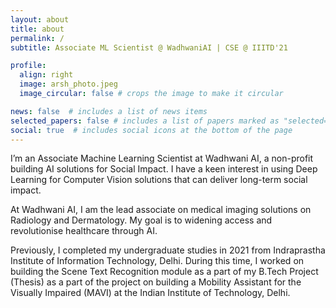 ```yaml
---
layout: about
title: about
permalink: /
subtitle: Associate ML Scientist @ WadhwaniAI | CSE @ IIITD'21

profile:
  align: right
  image: arsh_photo.jpeg
  image_circular: false # crops the image to make it circular

news: false  # includes a list of news items
selected_papers: false # includes a list of papers marked as "selected={true}"
social: true  # includes social icons at the bottom of the page
---
```


I’m an Associate Machine Learning Scientist at Wadhwani AI, a non-profit building AI solutions for Social Impact. I have a keen interest in using Deep Learning for Computer Vision solutions that can deliver long-term social impact.

At Wadhwani AI, I am the lead associate on medical imaging solutions on Radiology and Dermatology. My goal is to widening access and revolutionise healthcare through AI.

Previously, I completed my undergraduate studies in 2021 from Indraprastha Institute of Information Technology, Delhi. During this time, I worked on building the Scene Text Recognition module as a part of my B.Tech Project (Thesis) as a part of the project on building a Mobility Assistant for the Visually Impaired (MAVI) at the Indian Institute of Technology, Delhi.
